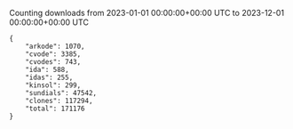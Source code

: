
Counting downloads from 2023-01-01 00:00:00+00:00 UTC to 2023-12-01 00:00:00+00:00 UTC

```
{
    "arkode": 1070,
    "cvode": 3385,
    "cvodes": 743,
    "ida": 588,
    "idas": 255,
    "kinsol": 299,
    "sundials": 47542,
    "clones": 117294,
    "total": 171176
}
```
